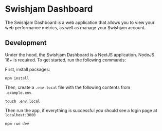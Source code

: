 # Swishjam Dashboard

The Swishjam Dashboard is a web application that allows you to view your web performance metrics, as well as manage your Swishjam account.

## Development

Under the hood, the Swishjam Dashboard is a NextJS application. NodeJS 18+ is required. To get started, run the following commands:

First, install packages:

```
npm install
```

Then, create a `.env.local` file with the following contents from `.example.env`.

```
touch .env.local
```

Then run the app, if everything is successful you should see a login page at `localhost:3000`

```bash
npm run dev
```
